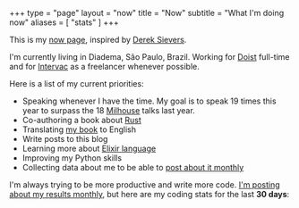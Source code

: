 +++
type = "page"
layout = "now"
title = "Now"
subtitle = "What I'm doing now"
aliases = [
    "stats"
]
+++

This is my [now page](http://nownownow.com/about), inspired
by [Derek Sievers](https://sivers.org/now).

I'm currently living in Diadema, São Paulo, Brazil. Working for
[Doist](https://doist.com) full-time and for
[Intervac](https://intervac-homeexchange.com) as a freelancer whenever
possible.

Here is a list of my current priorities:

+ Speaking whenever I have the time. My goal is to speak 19 times this year
  to surpass the 18 [Milhouse](http://milhouseonsoftware.com/) talks
  last year.
+ Co-authoring a book about [Rust](https://www.rust-lang.org/)
+ Translating [my book](https://desconstruindoaweb.com.br) to English
+ Write posts to this blog
+ Learning more about [Elixir language](http://elixir-lang.org/)
+ Improving my Python skills
+ Collecting data about me to be able to [post about it monthly](/tags/stats)

I'm always trying to be more productive and write more code. [I'm posting about
my results monthly](/tags/stats), but here are my coding stats for the last
**30 days**:
